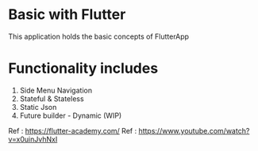# Basic with Flutter

This application holds the basic concepts of FlutterApp

# Functionality includes

1) Side Menu Navigation
2) Stateful & Stateless 
3) Static Json 
4) Future builder - Dynamic (WIP)



Ref : https://flutter-academy.com/
Ref : https://www.youtube.com/watch?v=x0uinJvhNxI